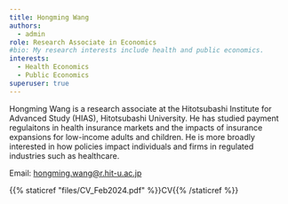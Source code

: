 ```yaml
---
title: Hongming Wang
authors:
  - admin
role: Research Associate in Economics
#bio: My research interests include health and public economics.
interests:
  - Health Economics
  - Public Economics
superuser: true
---
```

Hongming Wang is a research associate at the Hitotsubashi Institute for Advanced Study (HIAS), Hitotsubashi University. He has studied payment regulaitons in health insurance markets and the impacts of insurance expansions for low-income adults and children. He is more broadly interested in how policies impact individuals and firms in regulated industries such as healthcare.

Email: hongming.wang@r.hit-u.ac.jp

{{% staticref "files/CV_Feb2024.pdf" %}}CV{{% /staticref %}}
